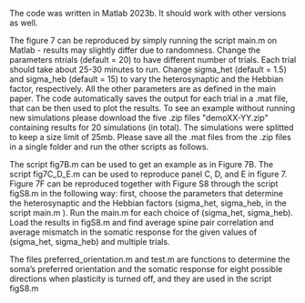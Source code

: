 The code was written in Matlab 2023b. It should work with other versions as well.

The figure 7 can be reproduced by simply running the script main.m on Matlab - results may slightly differ due to randomness.
Change the parameters ntrials (default = 20) to have different number of trials.
Each trial should take about 25-30 minutes to run.
Change sigma_het (default = 1.5) and sigma_heb (default = 15) to vary the heterosynaptic and the Hebbian factor, respectively. 
All the other parameters are as defined in the main paper. The code automatically saves the output for each trial in a .mat file, that can be then used to plot the results. 
To see an example without running new simulations please download the five .zip files "demoXX-YY.zip" containing results for 20 simulations (in total). The simulations were splitted to keep a size limit of 25mb. Please save all the .mat files from the .zip files in a single folder and run the other scripts as follows.

The script fig7B.m can be used to get an example as in Figure 7B.
The script fig7C_D_E.m can be used to reproduce panel C, D, and E in figure 7. 
Figure 7F can be reproduced together with Figure S8 through the script figS8.m in the following way: first, choose the parameters that determine the heterosynaptic and the Hebbian factors (sigma_het, sigma_heb, in the script main.m ). Run the main.m for each choice of (sigma_het, sigma_heb). Load the results in figS8.m and find average spine pair correlation and average mismatch in the somatic response for the given values of (sigma_het, sigma_heb) and multiple trials. 

The files preferred_orientation.m and test.m are functions to determine the soma’s preferred orientation and the somatic response for eight possible directions when plasticity is turned off, and they are used in the script figS8.m 

